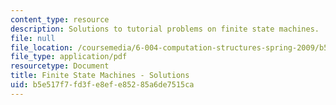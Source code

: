 ```yaml
---
content_type: resource
description: Solutions to tutorial problems on finite state machines.
file: null
file_location: /coursemedia/6-004-computation-structures-spring-2009/b5e517f7fd3fe8efe85285a6de7515ca_MIT6_004s09_tutor07_sol.pdf
file_type: application/pdf
resourcetype: Document
title: Finite State Machines - Solutions
uid: b5e517f7-fd3f-e8ef-e852-85a6de7515ca
---
```

